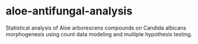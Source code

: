 # aloe-antifungal-analysis
Statistical analysis of Aloe arborescens compounds on Candida albicans morphogenesis using count data modeling and multiple hypothesis testing.
